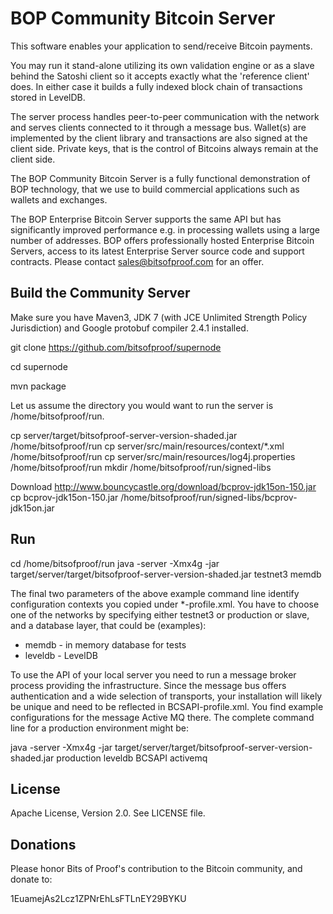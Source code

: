 BOP Community Bitcoin Server
============================

This software enables your application to send/receive Bitcoin payments.

You may run it stand-alone utilizing its own validation engine or as a slave behind the Satoshi client so it accepts exactly what the 'reference client' does. In either case it builds a fully indexed block chain of transactions stored in LevelDB.

The server process handles peer-to-peer communication with the network and serves clients connected to it through a message bus. Wallet(s) are implemented by the client library and transactions are also signed at the client side. Private keys, that is the control of Bitcoins always remain at the client side. 

The BOP Community Bitcoin Server is a fully functional demonstration of BOP technology, that we use to build commercial applications such as wallets and exchanges.

The BOP Enterprise Bitcoin Server supports the same API but has significantly improved performance e.g. in processing wallets using a large number of addresses. BOP offers professionally hosted Enterprise Bitcoin Servers, access to its latest Enterprise Server source code and support contracts. Please contact sales@bitsofproof.com for an offer.

Build the Community Server
--------------------------
Make sure you have Maven3, JDK 7 (with JCE Unlimited Strength Policy Jurisdiction) and Google protobuf compiler 2.4.1 installed.

   git clone https://github.com/bitsofproof/supernode

   cd supernode
   
   mvn package

Let us assume the directory you would want to run the server is /home/bitsofproof/run. 

  cp server/target/bitsofproof-server-version-shaded.jar /home/bitsofproof/run
  cp server/src/main/resources/context/*.xml /home/bitsofproof/run
  cp server/src/main/resources/log4j.properties /home/bitsofproof/run
  mkdir /home/bitsofproof/run/signed-libs
  
Download http://www.bouncycastle.org/download/bcprov-jdk15on-150.jar
  cp bcprov-jdk15on-150.jar /home/bitsofproof/run/signed-libs/bcprov-jdk15on.jar

Run
---
  cd /home/bitsofproof/run
  java -server -Xmx4g -jar target/server/target/bitsofproof-server-version-shaded.jar testnet3 memdb

The final two parameters of the above example command line identify configuration contexts  you copied under *-profile.xml. You have to choose one of the networks by specifying either testnet3 or production or slave, and a database layer, that could be (examples):
   
   * memdb - in memory database for tests
   * leveldb - LevelDB

To use the API of your local server you need to run a message broker process providing the infrastructure. Since the message bus offers authentication and a wide selection of transports, your installation will likely be unique and need to be reflected in BCSAPI-profile.xml. You find example configurations for the message Active MQ there. The complete command line for a production environment might be:

  java -server -Xmx4g -jar target/server/target/bitsofproof-server-version-shaded.jar production leveldb BCSAPI activemq

License
-------
Apache License, Version 2.0. See LICENSE file.

Donations
---------
Please honor Bits of Proof's contribution to the Bitcoin community, and donate to:

1EuamejAs2Lcz1ZPNrEhLsFTLnEY29BYKU

